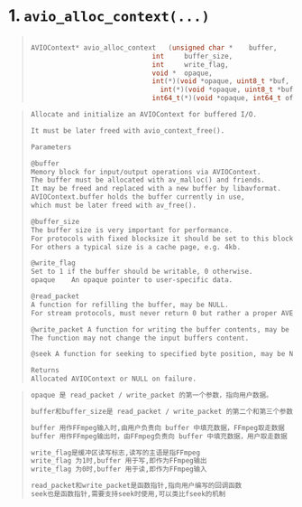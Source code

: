# 1. `avio_alloc_context(...)`

> ```c++
> 
> AVIOContext* avio_alloc_context	(unsigned char * 	buffer,
> 								int 	buffer_size,
> 								int 	write_flag,
> 								void * 	opaque,
> 								int(*)(void *opaque, uint8_t *buf, int buf_size) 	read_packet,
>                                 int(*)(void *opaque, uint8_t *buf, int buf_size) 	write_packet,
> 								int64_t(*)(void *opaque, int64_t offset, int whence) 	seek )	
> ```

> ```tex
> Allocate and initialize an AVIOContext for buffered I/O.
> 
> It must be later freed with avio_context_free().
> 
> Parameters
> 
> @buffer	
> Memory block for input/output operations via AVIOContext. 
> The buffer must be allocated with av_malloc() and friends. 
> It may be freed and replaced with a new buffer by libavformat. 
> AVIOContext.buffer holds the buffer currently in use, 
> which must be later freed with av_free().
> 
> @buffer_size	
> The buffer size is very important for performance. 
> For protocols with fixed blocksize it should be set to this blocksize. 
> For others a typical size is a cache page, e.g. 4kb.
> 
> @write_flag	
> Set to 1 if the buffer should be writable, 0 otherwise.
> opaque	An opaque pointer to user-specific data.
> 
> @read_packet	
> A function for refilling the buffer, may be NULL. 
> For stream protocols, must never return 0 but rather a proper AVERROR code.
> 
> @write_packet	A function for writing the buffer contents, may be NULL. 
> The function may not change the input buffers content.
> 
> @seek	A function for seeking to specified byte position, may be NULL.
> 
> Returns
> Allocated AVIOContext or NULL on failure.
> ```

> ```tex
> opaque 是 read_packet / write_packet 的第⼀个参数，指向⽤户数据。
> 
> buffer和buffer_size是 read_packet / write_packet 的第⼆个和第三个参数,是供FFmpeg使⽤的数据区
> 
> buffer ⽤作FFmpeg输⼊时,由⽤户负责向 buffer 中填充数据，FFmpeg取⾛数据
> buffer ⽤作FFmpeg输出时，由FFmpeg负责向 buffer 中填充数据，⽤户取⾛数据
> 
> write_flag是缓冲区读写标志,读写的主语是指FFmpeg
> write_flag 为1时,buffer ⽤于写,即作为FFmpeg输出
> write_flag 为0时,buffer ⽤于读,即作为FFmpeg输⼊
> 
> read_packet和write_packet是函数指针,指向⽤户编写的回调函数
> seek也是函数指针,需要⽀持seek时使⽤,可以类⽐fseek的机制
> 
> ```